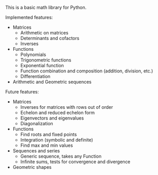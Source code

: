 This is a basic math library for Python.


Implemented features:
* Matrices
    * Arithmetic on matrices
    * Determinants and cofactors
    * Inverses
* Functions
    * Polynomials
    * Trigonometric functions
    * Exponential function
    * Function combination and composition (addition, division, etc.)
    * Differentiation
* Arithmetic and Geometric sequences


Future features:
* Matrices
    * Inverses for matrices with rows out of order
    * Echelon and reduced echelon form
    * Eigenvectors and eigenvalues
    * Diagonalization
* Functions
    * Find roots and fixed points
    * Integration (symbolic and definite)
    * Find max and min values
* Sequences and series
    * Generic sequence, takes any Function
    * Infinite sums, tests for convergence and divergence
* Geometric shapes